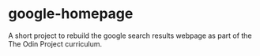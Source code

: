 # google-homepage
A short project to rebuild the google search results webpage as part of the The Odin Project curriculum.
